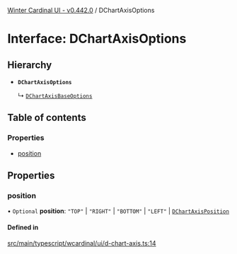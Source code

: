 [Winter Cardinal UI - v0.442.0](../index.md) / DChartAxisOptions

# Interface: DChartAxisOptions

## Hierarchy

- **`DChartAxisOptions`**

  ↳ [`DChartAxisBaseOptions`](DChartAxisBaseOptions.md)

## Table of contents

### Properties

- [position](DChartAxisOptions.md#position)

## Properties

### position

• `Optional` **position**: ``"TOP"`` \| ``"RIGHT"`` \| ``"BOTTOM"`` \| ``"LEFT"`` \| [`DChartAxisPosition`](../index.md#dchartaxisposition)

#### Defined in

[src/main/typescript/wcardinal/ui/d-chart-axis.ts:14](https://github.com/winter-cardinal/winter-cardinal-ui/blob/v0.442.0/src/main/typescript/wcardinal/ui/d-chart-axis.ts#L14)
